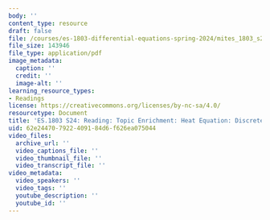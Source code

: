 ```yaml
---
body: ''
content_type: resource
draft: false
file: /courses/es-1803-differential-equations-spring-2024/mites_1803_s24_heat_equation.pdf
file_size: 143946
file_type: application/pdf
image_metadata:
  caption: ''
  credit: ''
  image-alt: ''
learning_resource_types:
- Readings
license: https://creativecommons.org/licenses/by-nc-sa/4.0/
resourcetype: Document
title: 'ES.1803 S24: Reading: Topic Enrichment: Heat Equation: Discrete and Continuous'
uid: 62e24470-7922-4091-84d6-f626ea075044
video_files:
  archive_url: ''
  video_captions_file: ''
  video_thumbnail_file: ''
  video_transcript_file: ''
video_metadata:
  video_speakers: ''
  video_tags: ''
  youtube_description: ''
  youtube_id: ''
---
```

